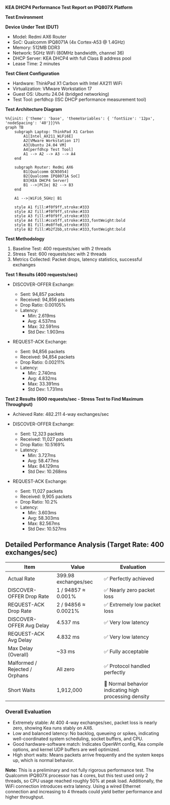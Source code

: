 
**KEA DHCP4 Performance Test Report on IPQ807X Platform**

**Test Environment**

**Device Under Test (DUT)**
- Model: Redmi AX6 Router
- SoC: Qualcomm IPQ8071A (4x Cortex-A53 @ 1.4GHz)
- Memory: 512MB DDR3
- Network: 5GHz WiFi (80MHz bandwidth, channel 36)
- DHCP Server: KEA DHCP4 with full Class B address pool
- Lease Time: 2 minutes

**Test Client Configuration**
- Hardware: ThinkPad X1 Carbon with Intel AX211 WiFi
- Virtualization: VMware Workstation 17
- Guest OS: Ubuntu 24.04 (bridged networking)
- Test Tool: perfdhcp (ISC DHCP performance measurement tool)

**Test Architecture Diagram**
```mermaid
%%{init: {'theme': 'base', 'themeVariables': { 'fontSize': '12px', 'nodeSpacing': '40'}}}%%
graph TB
    subgraph Laptop: ThinkPad X1 Carbon
        A1[Intel_AX211_WiFi6E]
        A2[VMware Workstation 17]
        A3[Ubuntu 24.04 VM]
        A4[perfdhcp Test Tool]
        A1 --> A2 --> A3 --> A4
    end

    subgraph Router: Redmi AX6
        B1[Qualcomm QCN5054]
        B2[Qualcomm IPQ8071A SoC]
        B3[KEA DHCP4 Server]
        B1 -->|PCIe| B2 --> B3
    end

    A1 -->|WiFi6_5GHz| B1

    style A1 fill:#f0f9ff,stroke:#333
    style A2 fill:#f0f9ff,stroke:#333
    style A3 fill:#f0f9ff,stroke:#333
    style A4 fill:#cce5ff,stroke:#333,fontWeight:bold
    style B1 fill:#e8ffe8,stroke:#333
    style B2 fill:#b2f2bb,stroke:#333,fontWeight:bold
```

**Test Methodology**
1. Baseline Test: 400 requests/sec with 2 threads
2. Stress Test: 600 requests/sec with 2 threads
3. Metrics Collected: Packet drops, latency statistics, successful exchanges

**Test 1 Results (400 requests/sec)**
- DISCOVER-OFFER Exchange:
  - Sent: 94,857 packets
  - Received: 94,856 packets
  - Drop Ratio: 0.00105%
  - Latency:
    - Min: 2.619ms
    - Avg: 4.537ms
    - Max: 32.591ms
    - Std Dev: 1.903ms

- REQUEST-ACK Exchange:
  - Sent: 94,856 packets
  - Received: 94,854 packets
  - Drop Ratio: 0.00211%
  - Latency:
    - Min: 2.740ms
    - Avg: 4.832ms
    - Max: 33.391ms
    - Std Dev: 1.731ms

**Test 2 Results (600 requests/sec - Stress Test to Find Maximum Throughput)**
- Achieved Rate: 482.211 4-way exchanges/sec
- DISCOVER-OFFER Exchange:
  - Sent: 12,323 packets
  - Received: 11,027 packets
  - Drop Ratio: 10.5169%
  - Latency:
    - Min: 3.727ms
    - Avg: 58.477ms
    - Max: 84.129ms
    - Std Dev: 10.268ms

- REQUEST-ACK Exchange:
  - Sent: 11,027 packets
  - Received: 9,905 packets
  - Drop Ratio: 10.2%
  - Latency:
    - Min: 3.603ms
    - Avg: 58.303ms
    - Max: 82.567ms
    - Std Dev: 10.527ms

## Detailed Performance Analysis (Target Rate: 400 exchanges/sec)
| Item                      | Value                | Evaluation                   |
|---------------------------|----------------------|------------------------------|
| Actual Rate               | 399.98 exchanges/sec | ✅ Perfectly achieved         |
| DISCOVER-OFFER Drop Rate  | 1 / 94857 ≈ 0.001%   | ✅ Nearly zero packet loss    |
| REQUEST-ACK Drop Rate     | 2 / 94856 ≈ 0.0021%  | ✅ Extremely low packet loss  |
| DISCOVER-OFFER Avg Delay  | 4.537 ms             | ✅ Very low latency           |
| REQUEST-ACK Avg Delay     | 4.832 ms             | ✅ Very low latency           |
| Max Delay (Overall)       | \~33 ms               | ✅ Fully acceptable           |
| Malformed / Rejected / Orphans | All zero        | ✅ Protocol handled perfectly |
| Short Waits               | 1,912,000            | 🔵 Normal behavior indicating high processing density |

### Overall Evaluation
- Extremely stable: At 400 4-way exchanges/sec, packet loss is nearly zero, showing Kea runs stably on AX6.
- Low and balanced latency: No backlog, queueing or spikes, indicating well-coordinated system scheduling, socket buffers, and CPU.
- Good hardware-software match: Indicates OpenWrt config, Kea compile options, and kernel UDP buffers are well optimized.
- High short waits: Means packets arrive frequently and the system keeps up, which is normal behavior.

**Note:** This is a preliminary and not fully rigorous performance test. The Qualcomm IPQ807X processor has 4 cores, but this test used only 2 threads, so CPU usage reached roughly 50% at peak load. Additionally, the WiFi connection introduces extra latency. Using a wired Ethernet connection and increasing to 4 threads could yield better performance and higher throughput.
